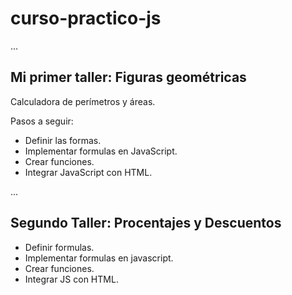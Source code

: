 # curso-practico-js

...

## Mi primer taller: Figuras geométricas
Calculadora de perímetros y áreas.

Pasos a seguir:
- Definir las formas.
- Implementar formulas en JavaScript.
- Crear funciones.
- Integrar JavaScript con HTML.

...

## Segundo Taller: Procentajes  y Descuentos

- Definir formulas.
- Implementar formulas en javascript.
- Crear funciones.
- Integrar JS con HTML.